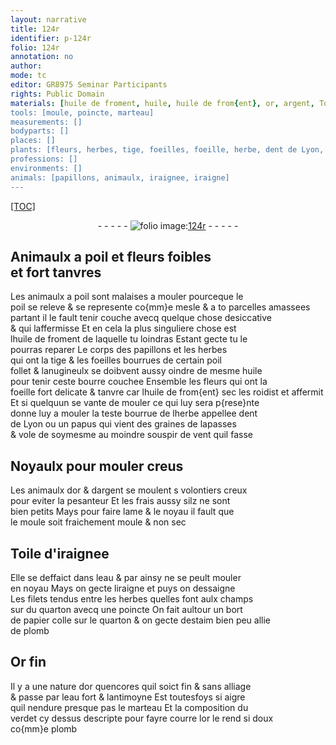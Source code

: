 ```yaml
---
layout: narrative
title: 124r
identifier: p-124r
folio: 124r
annotation: no
author:
mode: tc
editor: GR8975 Seminar Participants
rights: Public Domain
materials: [huile de froment, huile, huile de from{ent}, or, argent, Toile d'iraignee, eau, quarton, papier, estaim, plomb, Or fin, antimoyne, verdet]
tools: [moule, poincte, marteau]
measurements: []
bodyparts: []
places: []
plants: [fleurs, herbes, tige, foeilles, foeille, herbe, dent de Lyon, papus, lapasses]
professions: []
environments: []
animals: [papillons, animaulx, iraignee, iraigne]
---
```


<p><a href="{{site.url}}/{{base.url}}/diplomatic/">[TOC]</a></p><div class="folio" align="center">- - - - - <a href="http://gallica.bnf.fr/ark:/12148/btv1b10500001g/f253.item.r=" target="_blank"><img src="https://cu-mkp.github.io/2017-workshop-edition/assets/photo-icon.png" alt="folio image: " style="display:inline-block; margin-bottom:-3px;"/>124r</a> - - - - - </div>  
  

## Animaulx a poil et <span class="pa">fleurs</span> foibles<br/> et fort tanvres

 
Les animaulx a poil sont malaises a mouler pourceque le<br/> poil se releve & se represente co{mm}e mesle & a <span class="del">to</span> parcelles amassees<br/> partant il le fault tenir couche avecq quelque chose desiccative<br/> & qui laffermisse Et en cela la plus singuliere chose est<br/> l<span class="m">huile de froment</span> de laquelle tu loindras Estant gecte tu le<br/> pourras reparer Le corps des <span class="al">papillons</span> et les <span class="pa">herbes</span><br/> qui ont la <span class="pa">tige</span> & les <span class="pa">foeilles</span> bourrues de certain poil<br/> follet & lanugineulx se doibvent aussy oindre de mesme <span class="m">huile</span><br/> pour tenir ceste bourre couchee Ensemble les <span class="pa">fleurs</span> qui ont la<br/> <span class="pa">foeille</span> fort delicate & tanvre car l<span class="m">huile de from{ent}</span> sec les roidist et affermit<br/> Et si quelquun se vante de mouler ce qui luy sera p{rese}nte<br/> donne luy a mouler la teste bourrue de l<span class="pa">herbe</span> appellee <span class="pa">dent<br/> de Lyon</span> ou un <span class="pa">papus</span> qui vient des graines de <span class="pa">lapasses</span><br/> & vole de soymesme au moindre souspir de vent quil fasse
 
 
  

## Noyaulx pour mouler creus

 
Les <span class="al">animaulx</span> d<span class="m">or</span> & d<span class="m">argent</span> se moulent <span class="del">s</span> volontiers creux<br/> pour eviter la pesanteur Et les frais aussy silz ne sont<br/> bien petits Mays pour faire lame & le noyau il fault que<br/> le <span class="tl">moule</span> soit fraichement moule & non sec
 
 
  

## <span class="m">Toile d'<span class="al">iraignee</span></span>

 
Elle se deffaict dans l<span class="m">eau</span> & par ainsy ne se peult mouler<br/> en noyau Mays on gecte l<span class="al">iraigne</span> et puys on dessaigne<br/> Les filets tendus entre les <span class="pa">herbes</span> quelles font aulx champs<br/> sur du <span class="m">quarton</span> avecq une <span class="tl">poincte</span> On fait aultour un bort<br/> de <span class="m">papier</span> colle sur le <span class="m">quarton</span> & on gecte d<span class="m">estaim</span> bien peu allie<br/> de <span class="m">plomb</span>
 
 
  

## <span class="m">Or fin</span>

 
Il y a une nature d<span class="m">or</span> quencores quil soict fin & sans alliage<br/> & passe par l<span class="m">eau</span> fort & l<span class="m">antimoyne</span> Est toutesfoys si aigre<br/> quil nendure presque pas le <span class="tl">marteau</span> Et la composition du<br/> <span class="m">verdet</span> cy dessus descripte pour fayre courre l<span class="m">or</span> le rend si doux<br/> co{mm}e <span class="m">plomb</span>
 
